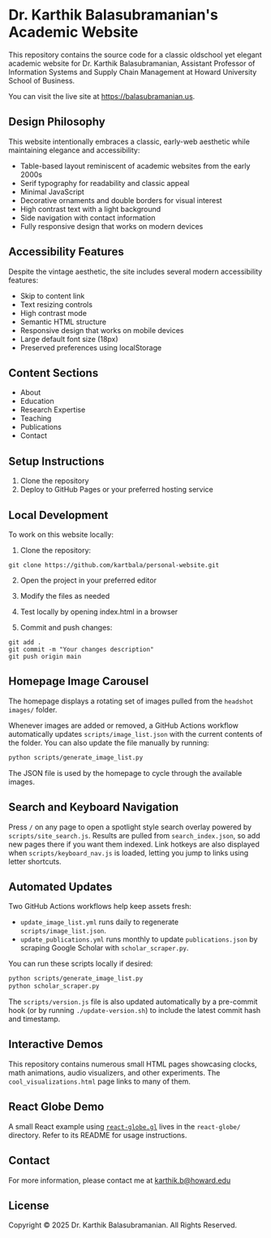 # Dr. Karthik Balasubramanian's Academic Website

This repository contains the source code for a classic oldschool yet elegant academic website for Dr. Karthik Balasubramanian, Assistant Professor of Information Systems and Supply Chain Management at Howard University School of Business.

You can visit the live site at <https://balasubramanian.us>.

## Design Philosophy

This website intentionally embraces a classic, early-web aesthetic while maintaining elegance and accessibility:

- Table-based layout reminiscent of academic websites from the early 2000s
- Serif typography for readability and classic appeal
- Minimal JavaScript
- Decorative ornaments and double borders for visual interest
- High contrast text with a light background
- Side navigation with contact information
- Fully responsive design that works on modern devices

## Accessibility Features

Despite the vintage aesthetic, the site includes several modern accessibility features:

- Skip to content link
- Text resizing controls
- High contrast mode
- Semantic HTML structure
- Responsive design that works on mobile devices
- Large default font size (18px)
- Preserved preferences using localStorage

## Content Sections

- About
- Education
- Research Expertise
- Teaching
- Publications
- Contact

## Setup Instructions

1. Clone the repository
2. Deploy to GitHub Pages or your preferred hosting service

## Local Development

To work on this website locally:

1. Clone the repository:
```
git clone https://github.com/kartbala/personal-website.git
```

2. Open the project in your preferred editor

3. Modify the files as needed

4. Test locally by opening index.html in a browser

5. Commit and push changes:
```
git add .
git commit -m "Your changes description"
git push origin main
```

## Homepage Image Carousel

The homepage displays a rotating set of images pulled from the `headshot images/`
folder.

Whenever images are added or removed, a GitHub Actions workflow automatically updates `scripts/image_list.json` with the current contents of the folder. You can also update the file manually by running:
```bash
python scripts/generate_image_list.py
```
The JSON file is used by the homepage to cycle through the available images.

## Search and Keyboard Navigation

Press `/` on any page to open a spotlight style search overlay powered by `scripts/site_search.js`. Results are pulled from `search_index.json`, so add new pages there if you want them indexed. Link hotkeys are also displayed when `scripts/keyboard_nav.js` is loaded, letting you jump to links using letter shortcuts.

## Automated Updates

Two GitHub Actions workflows help keep assets fresh:

- `update_image_list.yml` runs daily to regenerate `scripts/image_list.json`.
- `update_publications.yml` runs monthly to update `publications.json` by scraping Google Scholar with `scholar_scraper.py`.

You can run these scripts locally if desired:

```bash
python scripts/generate_image_list.py
python scholar_scraper.py
```

The `scripts/version.js` file is also updated automatically by a pre-commit hook (or by running `./update-version.sh`) to include the latest commit hash and timestamp.

## Interactive Demos

This repository contains numerous small HTML pages showcasing clocks, math animations, audio visualizers, and other experiments. The `cool_visualizations.html` page links to many of them.

## React Globe Demo

A small React example using [`react-globe.gl`](https://github.com/vasturiano/react-globe.gl) lives in the `react-globe/` directory. Refer to its README for usage instructions.

## Contact

For more information, please contact me at karthik.b@howard.edu

## License

Copyright © 2025 Dr. Karthik Balasubramanian. All Rights Reserved.
